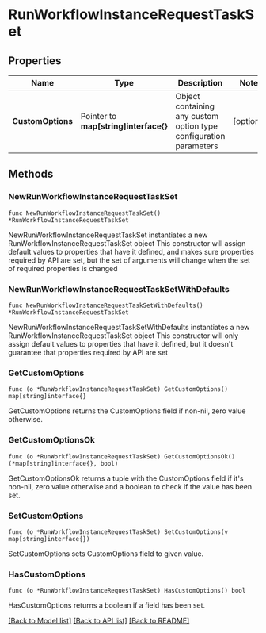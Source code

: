 # RunWorkflowInstanceRequestTaskSet

## Properties

Name | Type | Description | Notes
------------ | ------------- | ------------- | -------------
**CustomOptions** | Pointer to **map[string]interface{}** | Object containing any custom option type configuration parameters | [optional] 

## Methods

### NewRunWorkflowInstanceRequestTaskSet

`func NewRunWorkflowInstanceRequestTaskSet() *RunWorkflowInstanceRequestTaskSet`

NewRunWorkflowInstanceRequestTaskSet instantiates a new RunWorkflowInstanceRequestTaskSet object
This constructor will assign default values to properties that have it defined,
and makes sure properties required by API are set, but the set of arguments
will change when the set of required properties is changed

### NewRunWorkflowInstanceRequestTaskSetWithDefaults

`func NewRunWorkflowInstanceRequestTaskSetWithDefaults() *RunWorkflowInstanceRequestTaskSet`

NewRunWorkflowInstanceRequestTaskSetWithDefaults instantiates a new RunWorkflowInstanceRequestTaskSet object
This constructor will only assign default values to properties that have it defined,
but it doesn't guarantee that properties required by API are set

### GetCustomOptions

`func (o *RunWorkflowInstanceRequestTaskSet) GetCustomOptions() map[string]interface{}`

GetCustomOptions returns the CustomOptions field if non-nil, zero value otherwise.

### GetCustomOptionsOk

`func (o *RunWorkflowInstanceRequestTaskSet) GetCustomOptionsOk() (*map[string]interface{}, bool)`

GetCustomOptionsOk returns a tuple with the CustomOptions field if it's non-nil, zero value otherwise
and a boolean to check if the value has been set.

### SetCustomOptions

`func (o *RunWorkflowInstanceRequestTaskSet) SetCustomOptions(v map[string]interface{})`

SetCustomOptions sets CustomOptions field to given value.

### HasCustomOptions

`func (o *RunWorkflowInstanceRequestTaskSet) HasCustomOptions() bool`

HasCustomOptions returns a boolean if a field has been set.


[[Back to Model list]](../README.md#documentation-for-models) [[Back to API list]](../README.md#documentation-for-api-endpoints) [[Back to README]](../README.md)


